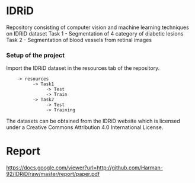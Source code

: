 # IDRiD
Repository consisting of computer vision and machine learning techniques on IDRiD dataset
Task 1 - Segmentation of 4 category of diabetic lesions 
Task 2 - Segmentation of blood vessels from retinal images

### Setup of the project 

Import the IDRiD dataset in the resources tab of the repository.

        -> resources 
              -> Task1
                   -> Test
                   -> Train
              -> Task2
                   -> Test
                   -> Training



The datasets can be obtained from the IDRiD website which is licensed under a 
Creative Commons Attribution 4.0 International License. 

# Report 
https://docs.google.com/viewer?url=http://github.com/Harman-92/IDRiD/raw/master/report/paper.pdf
